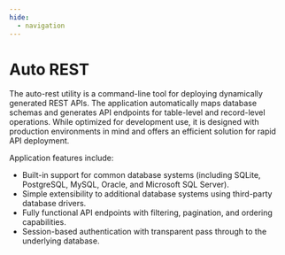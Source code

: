 ```yaml
---
hide:
  - navigation
---
```


# Auto REST

The auto-rest utility is a command-line tool for deploying dynamically generated REST APIs. 
The application automatically maps database schemas and generates API endpoints for table-level and record-level operations.
While optimized for development use, it is designed with production environments in mind and offers an efficient solution for rapid API deployment.

Application features include:

- Built-in support for common database systems (including SQLite, PostgreSQL, MySQL, Oracle, and Microsoft SQL Server).
- Simple extensibility to additional database systems using third-party database drivers.
- Fully functional API endpoints with filtering, pagination, and ordering capabilities.
- Session-based authentication with transparent pass through to the underlying database.
